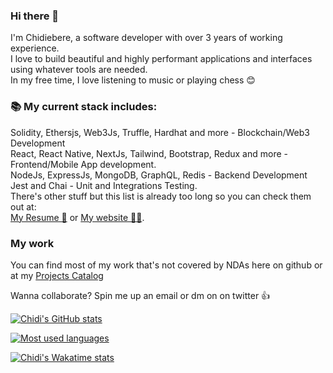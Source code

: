 ### Hi there 👋

I'm Chidiebere, a software developer with over 3 years of working experience. <br>
I love to build beautiful and highly performant applications and interfaces using whatever tools are needed. <br>
In my free time, I love listening to music or playing chess 😊 <br>

### 📚 My current stack includes:

Solidity, Ethersjs, Web3Js, Truffle, Hardhat and more - Blockchain/Web3 Development <br>
React, React Native, NextJs, Tailwind, Bootstrap, Redux and more - Frontend/Mobile App development. <br>
NodeJs, ExpressJs, MongoDB, GraphQL, Redis - Backend Development <br>
Jest and Chai - Unit and Integrations Testing. <br>
There's other stuff but this list is already too long so you can check them out at: <br>
[My Resume 🧾](https://drive.google.com/file/d/1S0myL39LNDFXdpuZQLh1GNNeBN4hx3hK/view?usp=sharing) or
[My website 👨‍💻](https://www.thechidiebere.com).<br>

### My work

You can find most of my work that's not covered by NDAs here on github or at my [Projects Catalog](https://docs.google.com/document/d/1mOgn7CP1zsRRNLGc2eRUn_b_cvmVIi1FAbnlrVT9Pns/edit?usp=sharing)<br>

Wanna collaborate? Spin me up an email or dm on on twitter 👍<br>

[![Chidi's GitHub stats](https://github-readme-stats.vercel.app/api?username=davien21&count_private=true&show_icons=true&theme=gotham&line_height=27)](https://github.com/murewaashiru/github-readme-stats)

[![Most used languages ](https://github-readme-stats.vercel.app/api/top-langs/?username=davien21&theme=gotham&count_private=true&line_height=27)](https://github.com/anuraghazra/github-readme-stats)

[![Chidi's Wakatime stats](https://github-readme-stats.vercel.app/api/wakatime?username=davien21&theme=gotham&count_private=true&line_height=27&langs_count=7)](https://github.com/anuraghazra/github-readme-stats)
